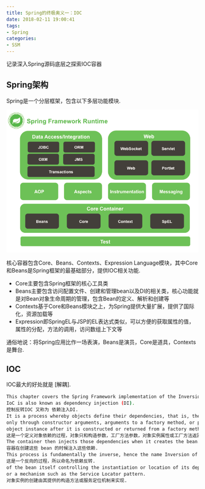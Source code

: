 ```yaml
---
title: Spring的终极奥义一：IOC
date: 2018-02-11 19:00:41
tags:
- Spring
categories: 
- SSM
---
```


记录深入Spring源码底层之探索IOC容器

<!--more-->

## Spring架构

Spring是一个分层框架，包含以下多层功能模块.

![png1](/img/SSM/Spring/Spring_framework.png)

核心容器包含Core、Beans、Contexts、Expression Language模块，其中Core和Beans是Spring框架的最基础部分，提供IOC相关功能.

* Core主要包含Spring框架的核心工具类
* Beans主要包含访问配置文件、创建和管理bean以及DI的相关类，核心功能就是对Bean对象生命周期的管理，包含Bean的定义、解析和创建等
* Contexts基于Core和Beans模块之上，为Spring提供大量扩展，提供了国际化，资源加载等
* Expression即SpringEL与JSP的EL表达式类似，可以方便的获取属性的值，属性的分配，方法的调用，访问数组上下文等

通俗地说：将Spring应用比作一场表演，Beans是演员，Core是道具，Contexts是舞台.


## IOC

IOC最大的好处就是 [解耦].

```bash
This chapter covers the Spring Framework implementation of the Inversion of Control (IoC) [1] principle. 
IoC is also known as dependency injection (DI). 
控制反转IOC 又称为 依赖注入DI.
It is a process whereby objects define their dependencies, that is, the other objects they work with, 
only through constructor arguments, arguments to a factory method, or properties that are set on the
object instance after it is constructed or returned from a factory method. 
这是一个定义对象依赖的过程，对象只和构造参数，工厂方法参数，对象实例属性或工厂方法返回相关.
The container then injects those dependencies when it creates the bean.
容器在创建这些 bean 的时候注入这些依赖.
This process is fundamentally the inverse, hence the name Inversion of Control (IoC),
这是一个反向的过程，所以命名为依赖反转.
of the bean itself controlling the instantiation or location of its dependencies by using direct construction of classes, 
or a mechanism such as the Service Locator pattern.
对象实例的创建由其提供的构造方法或服务定位机制来实现.
```


